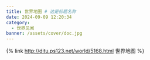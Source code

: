 ```yaml
---
title: 世界地图 # 这是标题名称
date: 2024-09-09 12:20:34
category:
  - 世界见闻
banner: /assets/cover/doc.jpg
---
```

{% link http://ditu.ps123.net/world/5168.html 世界地图 %}